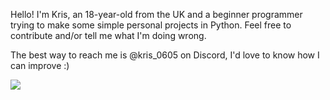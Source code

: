 Hello! I'm Kris, an 18-year-old from the UK and a beginner programmer trying to make some simple personal projects in Python.
Feel free to contribute and/or tell me what I'm doing wrong.

The best way to reach me is @kris_0605 on Discord, I'd love to know how I can improve :)

<img align="center" src="https://github-readme-stats.vercel.app/api?username=kris-0605&show_icons=true&locale=en">
